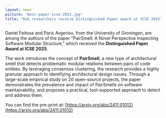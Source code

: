 ```yaml
---
layout: news
picture: "best-paper-icse-2025.jpg"
title: "RuG researchers receive Distinguished Paper award at ICSE 2025"
---
```


Daniel Feitosa and Paris Avgeriou, from the University of Groningen, are among the authors of the paper "PairSmell: A Novel Perspective Inspecting Software Modular Structure,” which received the **Distinguished Paper Award at ICSE 2025**.

The work introduces the concept of **PairSmell**, a new type of architectural smell that detects problematic modular relations between pairs of code entities. By leveraging consensus clustering, the research provides a highly granular approach to identifying architectural design issues. Through a large-scale empirical study on 20 open-source projects, the paper demonstrates the prevalence and impact of PairSmells on software maintainability, and proposes a practical, tool-supported approach to detect and address them.

You can find the pre-print at: [https://arxiv.org/abs/2411.01012](https://arxiv.org/abs/2411.01012)